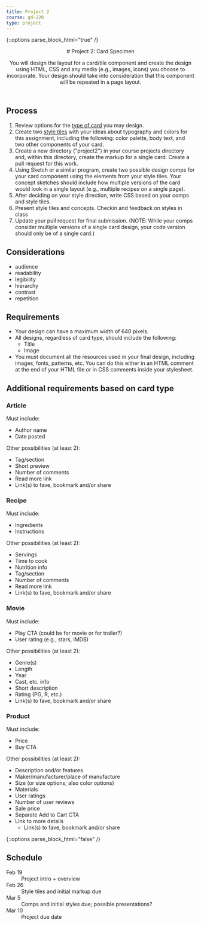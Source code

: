 ```yaml
---
title: Project 2
course: gd-220
type: project
---
```


{::options parse_block_html="true" /}

<header>
# Project 2: Card Specimen

You will design the layout for a card/tile component and create the design using HTML, CSS and any media (e.g., images, icons) you choose to incorporate. Your design should take into consideration that this component will be repeated in a page layout.

</header>

<section>

## Process
1. Review options for the [type of card](#additional-requirements-based-on-card-type) you may design.
1. Create two [style tiles](https://alistapart.com/article/style-tiles-and-how-they-work) with your ideas about typography and colors for this assignment, including the following: color palette, body text, and two other components of your card.
1. Create a new directory ("project2") in your course projects directory and, within this directory, create the markup for a single card. Create a pull request for this work.
1. Using Sketch or a similar program, create two possible design comps for your card component using the elements from your style tiles. Your concept sketches should include how multiple versions of the card would look in a single layout (e.g., multiple recipes on a single page).
1. After deciding on your style direction, write CSS based on your comps and style tiles.
1. Present style tiles and concepts. Checkin and feedback on styles in class
1. Update your pull request for final submission. (NOTE: While your comps consider multiple versions of a single card design, your code version should only be of a single card.)

## Considerations
- audience
- readability
- legibility
- hierarchy
- contrast
- repetition

## Requirements
- Your design can have a maximum width of 640 pixels.
- All designs, regardless of card type, should include the following:
  - Title
  - Image
- You must document all the resources used in your final design, including images, fonts, patterns, etc. You can do this either in an HTML comment at the end of your HTML file or in CSS comments inside your stylesheet.

## Additional requirements based on card type

### Article

Must include:
- Author name
- Date posted

Other possibilities (at least 2):
- Tag/section
- Short preview
- Number of comments
- Read more link
- Link(s) to fave, bookmark and/or share

### Recipe

Must include:
- Ingredients
- Instructions

Other possibilities (at least 2):
- Servings
- Time to cook
- Nutrition info
- Tag/section
- Number of comments
- Read more link
- Link(s) to fave, bookmark and/or share

### Movie

Must include:
- Play CTA (could be for movie or for trailer?)
- User rating (e.g., stars, IMDB)

Other possibilities (at least 2):
- Genre(s)
- Length
- Year
- Cast, etc. info
- Short description
- Rating (PG, R, etc.)
- Link(s) to fave, bookmark and/or share

### Product

Must include:
- Price
- Buy CTA

Other possibilities (at least 2):
- Description and/or features
- Maker/manufacturer/place of manufacture
- Size (or size options; also color options)
- Materials
- User ratings
- Number of user reviews
- Sale price
- Separate Add to Cart CTA
- Link to more details
  - Link(s) to fave, bookmark and/or share

</section>

{::options parse_block_html="false" /}

<aside>

<h2>Schedule</h2>

<dl>
<dt>Feb 19</dt>
<dd>Project intro + overview</dd>
<dt>Feb 26</dt>
<dd>Style tiles and initial markup due</dd>
<dt>Mar 5</dt>
<dd>Comps and initial styles due; possible presentations?</dd>
<dt>Mar 10</dt>
<dd>Project due date</dd>
</dl>

</aside>
